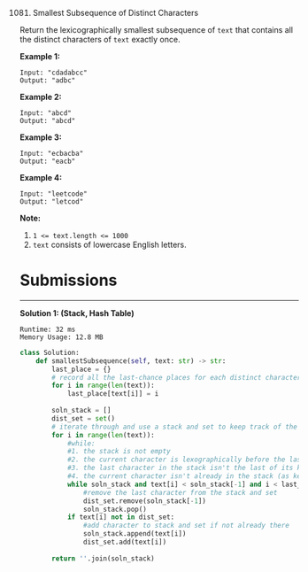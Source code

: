 1081. Smallest Subsequence of Distinct Characters

Return the lexicographically smallest subsequence of `text` that contains all the distinct characters of `text` exactly once.

 

**Example 1:**
```
Input: "cdadabcc"
Output: "adbc"
```

**Example 2:**
```
Input: "abcd"
Output: "abcd"
```

**Example 3:**
```
Input: "ecbacba"
Output: "eacb"
```

**Example 4:**
```
Input: "leetcode"
Output: "letcod"
```

**Note:**

1. `1 <= text.length <= 1000`
1. `text` consists of lowercase English letters.

# Submissions
---
**Solution 1: (Stack, Hash Table)**
```
Runtime: 32 ms
Memory Usage: 12.8 MB
```
```python
class Solution:
    def smallestSubsequence(self, text: str) -> str:
        last_place = {}
        # record all the last-chance places for each distinct character
        for i in range(len(text)):
            last_place[text[i]] = i
        
        soln_stack = []
        dist_set = set()
        # iterate through and use a stack and set to keep track of the solution
        for i in range(len(text)):
            #while:
            #1. the stack is not empty
            #2. the current character is lexographically before the last one in the stack
            #3. the last character in the stack isn't the last of its kind in the string
            #4. the current character isn't already in the stack (as kept track by the set)
            while soln_stack and text[i] < soln_stack[-1] and i < last_place[soln_stack[-1]] and text[i] not in dist_set:
                #remove the last character from the stack and set
                dist_set.remove(soln_stack[-1])
                soln_stack.pop()
            if text[i] not in dist_set:
                #add character to stack and set if not already there
                soln_stack.append(text[i])
                dist_set.add(text[i])
        
        return ''.join(soln_stack)
```